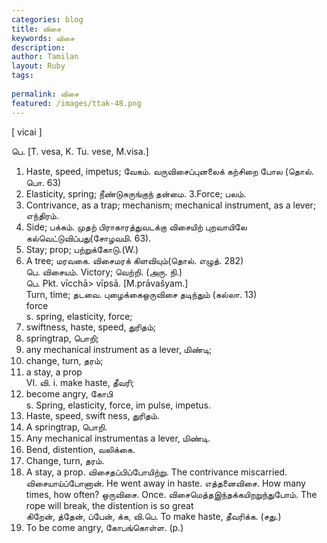 ```yaml
---
categories: blog
title: விசை
keywords: விசை
description: 
author: Tamilan
layout: Ruby
tags: 
 
permalink: விசை
featured: /images/ttak-48.png
---
```

  
[ vicai ]  
  
பெ. [T. vesa, K. Tu. vese, M.visa.]  
1. Haste, speed, impetus; வேகம். வருவிசைப்புனலைக் கற்சிறை போல (தொல். பொ. 63)  
2. Elasticity, spring; நீண்டுசுருங்குந் தன்மை. 3.Force; பலம்.   
4. Contrivance, as a trap; mechanism; mechanical instrument, as a lever; எந்திரம்.   
5. Side; பக்கம். முதற் பிராகாரத்துவடக்கு விசையிற் புறவாயிலே கல்வெட்டுவிப்பது(சோழவமி. 63).   
6. Stay; prop; பற்றுக்கோடு.(W.)   
7. A tree; மரவகை. விசைமரக் கிளவியும்(தொல். எழுத். 282)  
பெ. விசையம். Victory; வெற்றி. (அரு. நி.)  
பெ. Pkt. vīcchā> vīpsā. [M.prāvašyam.]  
Turn, time; தடவை. புழைக்கைஒருவிசை தடிந்தும் (கல்லா. 13)  
force  
s. spring, elasticity, force;   
2. swiftness, haste, speed, துரிதம்;   
3. springtrap, பொறி;   
4. any mechanical instrument as a lever, மிண்டி;   
5. change, turn, தரம்;   
6. a stay, a prop  
VI. வி. i. make haste, தீவரி;   
2. become angry, கோபி  
s. Spring, elasticity, force, im pulse, impetus.   
2. Haste, speed, swift ness, துரிதம்.   
3. A springtrap, பொறி.   
4. Any mechanical instrumentas a lever, மிண்டி.   
5. Bend, distention, வலிக்கை.   
6. Change, turn, தரம்.   
7. A stay, a prop. விசைதப்பிப்போயிற்று. The contrivance miscarried. விசையாய்ப்போனான். He went away in haste. எத்தனைவிசை. How many times, how often? ஒருவிசை. Once. விசைமெத்தஇந்தக்கயிறறுந்துபோம். The rope will break, the distention is so great  
கிறேன், த்தேன், ப்பேன், க்க, வி.பெ. To make haste, தீவரிக்க. (சது.)   
2. To be come angry, கோபங்கொள்ள. (p.)